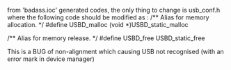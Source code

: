 from 'badass.ioc' generated codes, the only thing to change is usb_conf.h where the following code should be modified as :
/** Alias for memory allocation. */
#define USBD_malloc         (void *)USBD_static_malloc

/** Alias for memory release. */
#define USBD_free          USBD_static_free

This is a BUG of non-alignment which causing USB not recognised (with an error mark in device manager)
